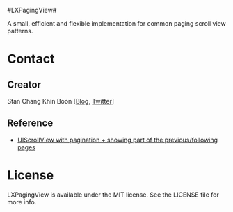 #LXPagingView#

A small, efficient and flexible implementation for common paging scroll view patterns.

# Contact #

## Creator ##

Stan Chang Khin Boon [[Blog](http://lxcid.com), [Twitter](http://twitter.com/lxcid)]

## Reference ##

- [UIScrollView with pagination + showing part of the previous/following pages](http://stackoverflow.com/a/5618930)

# License #

LXPagingView is available under the MIT license. See the LICENSE file for more info.